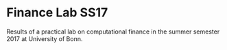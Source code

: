 # Finance Lab SS17

Results of a practical lab on computational finance in the summer semester 2017 at University of  Bonn.
